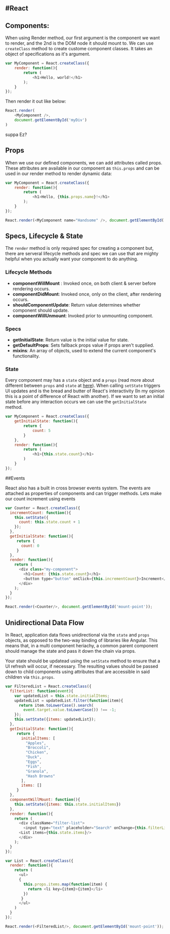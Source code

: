 #React 
--------

## Components:

When using Render method, our first argument is the component we want to render, and the 2nd is the DOM node it should mount to. We can use `createClass` method to create custome component classes. It takes an object of specifications as it's argument.

```js
var MyComponent = React.createClass({
    render: function(){
        return (
            <h1>Hello, world!</h1>
        );
    }
});

```

Then render it out like below:

```js
React.render(
    <MyComponent />,
    document.getElementById('myDiv')
)
```

suppa Ez?


## Props

When we use our defined components, we can add attributes called props. These attributes are available in our component  as `this.props` and can be used in our render method to render dynamic data:


```js
var MyComponent = React.createClass({
    render: function(){
        return (
            <h1>Hello, {this.props.name}!</h1>
        );
    }
});

React.render(<MyComponent name="Handsome" />, document.getElementById('myDiv'));
```

## Specs, Lifecycle & State

The `render` method is only required spec for creating a component but, there are serveral lifecycle methods and spec we can use that are mighty helpful when you actually want your component to do anything.

### Lifecycle Methods

+ **componentWillMount** : Invoked once, on both client & server before rendering occurs.
+ **componentDidMount**: Invoked once, only on the client, after rendering occurs.
+ **shouldComponentUpdate**: Return value determines whether component should update.
+ **componentWillUnmount**: Invoked prior to unmounting component.

### Specs

+ **getInitialState**: Return value is the initial value for state.
+ **getDefaultProps**: Sets fallback props value if props aren't supplied.
+ **mixins**:  An array of objects, used to extend the current component's functionality.
    
### State

Every component may has a `state` object and a `props` (read more about different between `props` and `state` at [here](https://github.com/uberVU/react-guide/blob/master/props-vs-state.md)). When calling `setState` triggers UI updates and is the bread and butter of React's interactivity (In my opinion this is a point of difference of React with another). If we want to set an initial state before any interaction occurs we can use the `getInitialState` method. 

```js
var MyComponent = React.createClass({
    getInitialState: function(){
        return {
            count: 5
        }
    },
    render: function(){
        return (
            <h1>{this.state.count}</h1>
        )
    }
});
```

##Events

React also has a built in cross browser events system. The events are attached as properties of components and can trigger methods. Lets make our count increment using events

```js
var Counter = React.createClass({
  incrementCount: function(){
    this.setState({
      count: this.state.count + 1
    });
  },
  getInitialState: function(){
     return {
       count: 0
     }
  },
  render: function(){
    return (
      <div class="my-component">
        <h1>Count: {this.state.count}</h1>
        <button type="button" onClick={this.incrementCount}>Increment</button>
      </div>
    );
  }
});

React.render(<Counter/>, document.getElementById('mount-point'));
```


## Unidirectional Data Flow

In React, application data flows unidirectional via the `state` and `props` objects, as opposed  to the two-way binding of libraries like Angular. This means that, in a multi component heriachy, a common parent component should manage the state and pass it down the chain via props.

Your state should be updatead using the `setState` method to ensure that a UI refresh will occur, if necessary. The resulting values should be passed down to child components using attributes that are accessible in said children via `this.props`.

```js
var FilteredList = React.createClass({
  filterList: function(event){
    var updatedList = this.state.initialItems;
    updatedList = updatedList.filter(function(item){
      return item.toLowerCase().search(
        event.target.value.toLowerCase()) !== -1;
    });
    this.setState({items: updatedList});
  },
  getInitialState: function(){
     return {
       initialItems: [
         "Apples",
         "Broccoli",
         "Chicken",
         "Duck",
         "Eggs",
         "Fish",
         "Granola",
         "Hash Browns"
       ],
       items: []
     }
  },
  componentWillMount: function(){
    this.setState({items: this.state.initialItems})
  },
  render: function(){
    return (
      <div className="filter-list">
        <input type="text" placeholder="Search" onChange={this.filterList}/>
      <List items={this.state.items}/>
      </div>
    );
  }
});

var List = React.createClass({
  render: function(){
    return (
      <ul>
      {
        this.props.items.map(function(item) {
          return <li key={item}>{item}</li>
        })
       }
      </ul>
    )  
  }
});

React.render(<FilteredList/>, document.getElementById('mount-point'));
```
